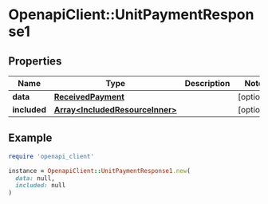 # OpenapiClient::UnitPaymentResponse1

## Properties

| Name | Type | Description | Notes |
| ---- | ---- | ----------- | ----- |
| **data** | [**ReceivedPayment**](ReceivedPayment.md) |  | [optional] |
| **included** | [**Array&lt;IncludedResourceInner&gt;**](IncludedResourceInner.md) |  | [optional] |

## Example

```ruby
require 'openapi_client'

instance = OpenapiClient::UnitPaymentResponse1.new(
  data: null,
  included: null
)
```

